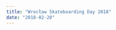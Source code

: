 ```yaml
---
title: "Wrocław Skateboarding Day 2018"
date: "2018-02-20"
---
```


<!-- Ostatecznie best trick’a łapie @Mileksb za idealnego flipa po konkretnej walce i złamanym blacie! ✌️ -->

<!-- <iframe src="https://player.vimeo.com/video/268759099" width="640" height="360" frameborder="0" webkitallowfullscreen mozallowfullscreen allowfullscreen></iframe> -->
